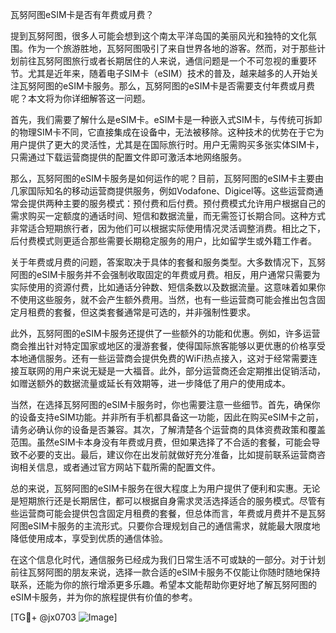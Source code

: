 瓦努阿图eSIM卡是否有年费或月费？

提到瓦努阿图，很多人可能会想到这个南太平洋岛国的美丽风光和独特的文化氛围。作为一个旅游胜地，瓦努阿图吸引了来自世界各地的游客。然而，对于那些计划前往瓦努阿图旅行或者长期居住的人来说，通信问题是一个不可忽视的重要环节。尤其是近年来，随着电子SIM卡（eSIM）技术的普及，越来越多的人开始关注瓦努阿图的eSIM卡服务。那么，瓦努阿图的eSIM卡是否需要支付年费或月费呢？本文将为你详细解答这一问题。

首先，我们需要了解什么是eSIM卡。eSIM卡是一种嵌入式SIM卡，与传统可拆卸的物理SIM卡不同，它直接集成在设备中，无法被移除。这种技术的优势在于它为用户提供了更大的灵活性，尤其是在国际旅行时。用户无需购买多张实体SIM卡，只需通过下载运营商提供的配置文件即可激活本地网络服务。

那么，瓦努阿图的eSIM卡服务是如何运作的呢？目前，瓦努阿图的eSIM卡主要由几家国际知名的移动运营商提供服务，例如Vodafone、Digicel等。这些运营商通常会提供两种主要的服务模式：预付费和后付费。预付费模式允许用户根据自己的需求购买一定额度的通话时间、短信和数据流量，而无需签订长期合同。这种方式非常适合短期旅行者，因为他们可以根据实际使用情况灵活调整消费。相比之下，后付费模式则更适合那些需要长期稳定服务的用户，比如留学生或外籍工作者。

关于年费或月费的问题，答案取决于具体的套餐和服务类型。大多数情况下，瓦努阿图的eSIM卡服务并不会强制收取固定的年费或月费。相反，用户通常只需要为实际使用的资源付费，比如通话分钟数、短信条数以及数据流量。这意味着如果你不使用这些服务，就不会产生额外费用。当然，也有一些运营商可能会推出包含固定月租费的套餐，但这类套餐通常是可选的，并非强制性要求。

此外，瓦努阿图的eSIM卡服务还提供了一些额外的功能和优惠。例如，许多运营商会推出针对特定国家或地区的漫游套餐，使得国际旅客能够以更优惠的价格享受本地通信服务。还有一些运营商会提供免费的WiFi热点接入，这对于经常需要连接互联网的用户来说无疑是一大福音。此外，部分运营商还会定期推出促销活动，如赠送额外的数据流量或延长有效期等，进一步降低了用户的使用成本。

当然，在选择瓦努阿图的eSIM卡服务时，你也需要注意一些细节。首先，确保你的设备支持eSIM功能。并非所有手机都具备这一功能，因此在购买eSIM卡之前，请务必确认你的设备是否兼容。其次，了解清楚各个运营商的具体资费政策和覆盖范围。虽然eSIM卡本身没有年费或月费，但如果选择了不合适的套餐，可能会导致不必要的支出。最后，建议你在出发前就做好充分准备，比如提前联系运营商咨询相关信息，或者通过官方网站下载所需的配置文件。

总的来说，瓦努阿图的eSIM卡服务在很大程度上为用户提供了便利和实惠。无论是短期旅行还是长期居住，都可以根据自身需求灵活选择适合的服务模式。尽管有些运营商可能会提供包含固定月租费的套餐，但总体而言，年费或月费并不是瓦努阿图eSIM卡服务的主流形式。只要你合理规划自己的通信需求，就能最大限度地降低使用成本，享受到优质的通信体验。

在这个信息化时代，通信服务已经成为我们日常生活不可或缺的一部分。对于计划前往瓦努阿图的朋友来说，选择一款合适的eSIM卡服务不仅能让你随时随地保持联系，还能为你的旅行增添更多乐趣。希望本文能帮助你更好地了解瓦努阿图的eSIM卡服务，并为你的旅程提供有价值的参考。

[TG💪+ @jx0703 ![Image](https://github.com/user-attachments/assets/dbca1d08-cadb-493c-b0ec-ad6f7a83f270)]